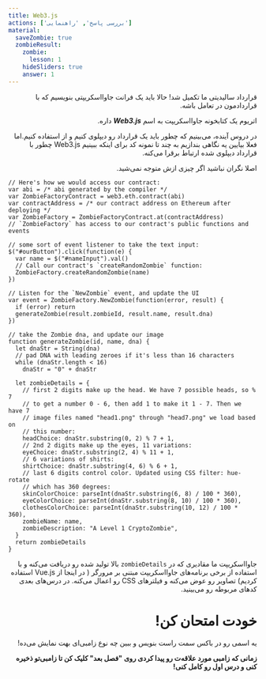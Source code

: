 ```yaml
---
title: Web3.js
actions: ['بررسی پاسخ', 'راهنمایی']
material:
  saveZombie: true
  zombieResult:
    zombie:
      lesson: 1
    hideSliders: true
    answer: 1
---
```

<div dir="rtl">
  
قرارداد سالیدیتی ما تکمیل شد! حالا باید یک فرانت جاوااسکریپتی بنویسیم که با قراردادمون در تعامل باشه.

اتریوم یک کتابخونه جاوااسکریپت به اسم ***Web3.js*** داره.

در دروس آینده، می‌بینیم که چطور باید یک قرارداد رو دیپلوی کنیم و از استفاده کنیم.اما فعلا بیایین یه نگاهی بندازیم به چند تا نمونه کد برای اینکه ببینیم Web3.js چطور با قرارداد دیپلوی شده ارتباط برقرا می‌کنه.

اصلا نگران نباشید اگر چیزی ازش متوجه نمی‌شید.
</div>

```
// Here's how we would access our contract:
var abi = /* abi generated by the compiler */
var ZombieFactoryContract = web3.eth.contract(abi)
var contractAddress = /* our contract address on Ethereum after deploying */
var ZombieFactory = ZombieFactoryContract.at(contractAddress)
// `ZombieFactory` has access to our contract's public functions and events

// some sort of event listener to take the text input:
$("#ourButton").click(function(e) {
  var name = $("#nameInput").val()
  // Call our contract's `createRandomZombie` function:
  ZombieFactory.createRandomZombie(name)
})

// Listen for the `NewZombie` event, and update the UI
var event = ZombieFactory.NewZombie(function(error, result) {
  if (error) return
  generateZombie(result.zombieId, result.name, result.dna)
})

// take the Zombie dna, and update our image
function generateZombie(id, name, dna) {
  let dnaStr = String(dna)
  // pad DNA with leading zeroes if it's less than 16 characters
  while (dnaStr.length < 16)
    dnaStr = "0" + dnaStr

  let zombieDetails = {
    // first 2 digits make up the head. We have 7 possible heads, so % 7
    // to get a number 0 - 6, then add 1 to make it 1 - 7. Then we have 7
    // image files named "head1.png" through "head7.png" we load based on
    // this number:
    headChoice: dnaStr.substring(0, 2) % 7 + 1,
    // 2nd 2 digits make up the eyes, 11 variations:
    eyeChoice: dnaStr.substring(2, 4) % 11 + 1,
    // 6 variations of shirts:
    shirtChoice: dnaStr.substring(4, 6) % 6 + 1,
    // last 6 digits control color. Updated using CSS filter: hue-rotate
    // which has 360 degrees:
    skinColorChoice: parseInt(dnaStr.substring(6, 8) / 100 * 360),
    eyeColorChoice: parseInt(dnaStr.substring(8, 10) / 100 * 360),
    clothesColorChoice: parseInt(dnaStr.substring(10, 12) / 100 * 360),
    zombieName: name,
    zombieDescription: "A Level 1 CryptoZombie",
  }
  return zombieDetails
}
```
<div dir="rtl">
  
جاوااسکریپت ما مقادیری که در `zombieDetails` بالا تولید شده رو دریافت می‌کنه و با استفاده از برخی برنامه‌های جاوااسکریپت مبتنی بر مرورگر ( در اینجا از Vue.js استفاده کردیم) تصاویر رو عوض می‌کنه و فیلترهای CSS رو اعمال می‌کنه. در درس‌های بعدی کدهای مربوطه رو می‌بینید.

# خودت امتحان کن!

یه اسمی رو در باکس سمت راست بنویس و ببین چه نوع زامبی‌ای بهت نمایش می‌ده!

**زمانی که زامبی مورد علاقه‌ت رو پیدا کردی روی "فصل بعد" کلیک کن تا زامبی‌تو ذخیره کنی و درس اول رو کامل کنی!**
</div>
